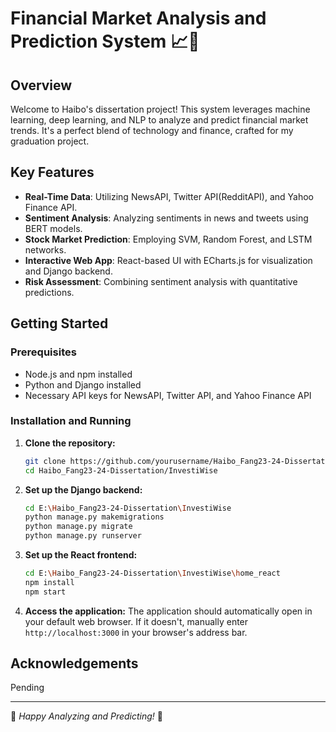 # Financial Market Analysis and Prediction System 📈🤖

## Overview
Welcome to Haibo's dissertation project! This system leverages machine learning, deep learning, and NLP to analyze and predict financial market trends. It's a perfect blend of technology and finance, crafted for my graduation project.

## Key Features
- **Real-Time Data**: Utilizing NewsAPI, Twitter API(RedditAPI), and Yahoo Finance API.
- **Sentiment Analysis**: Analyzing sentiments in news and tweets using BERT models.
- **Stock Market Prediction**: Employing SVM, Random Forest, and LSTM networks.
- **Interactive Web App**: React-based UI with ECharts.js for visualization and Django backend.
- **Risk Assessment**: Combining sentiment analysis with quantitative predictions.

## Getting Started

### Prerequisites
- Node.js and npm installed
- Python and Django installed
- Necessary API keys for NewsAPI, Twitter API, and Yahoo Finance API

### Installation and Running

1. **Clone the repository:**
    ```sh
    git clone https://github.com/yourusername/Haibo_Fang23-24-Dissertation.git
    cd Haibo_Fang23-24-Dissertation/InvestiWise
    ```

2. **Set up the Django backend:**
    ```sh
    cd E:\Haibo_Fang23-24-Dissertation\InvestiWise
    python manage.py makemigrations
    python manage.py migrate
    python manage.py runserver
    ```

3. **Set up the React frontend:**
    ```sh
    cd E:\Haibo_Fang23-24-Dissertation\InvestiWise\home_react
    npm install
    npm start
    ```

4. **Access the application:**
    The application should automatically open in your default web browser. If it doesn't, manually enter `http://localhost:3000` in your browser's address bar.

## Acknowledgements
Pending

---

🚀 *Happy Analyzing and Predicting!* 🚀
